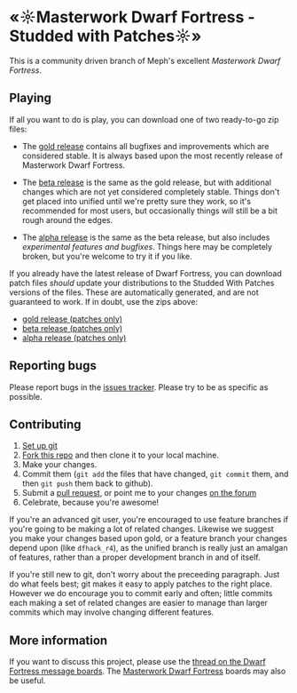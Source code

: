 # «☼Masterwork Dwarf Fortress - Studded with Patches☼»

This is a community driven branch of Meph's excellent
*Masterwork Dwarf Fortress*.

## Playing

If all you want to do is play, you can download one of two
ready-to-go zip files:

* The [gold release](https://github.com/pjf/masterwork-dwarf-fortress/archive/gold.zip) contains all bugfixes and improvements which are considered stable. It is always based upon the most recently release of Masterwork Dwarf Fortress.

* The [beta release](https://github.com/pjf/masterwork-dwarf-fortress/archive/beta.zip) is the same as the gold release, but with additional changes which are not yet considered completely stable. Things don't get placed into unified until we're pretty sure they work, so it's recommended for most users, but occasionally things will still be a bit rough around the edges.

* The [alpha release](https://github.com/pjf/masterwork-dwarf-fortress/archive/alpha.zip) is the same as the beta release, but also includes *experimental features and bugfixes*. Things here may be completely broken, but you're welcome to try it if you like.

If you already have the latest release of Dwarf Fortress, you can
download patch files *should* update your distributions to the
Studded With Patches versions of the files. These are automatically
generated, and are not guaranteed to work. If in doubt, use the
zips above:

* [gold release (patches only)](https://dl.dropboxusercontent.com/u/9702672/MWDF/MWDF-patch-gold.zip)
* [beta release (patches only)](https://dl.dropboxusercontent.com/u/9702672/MWDF/MWDF-patch-beta.zip)
* [alpha release (patches only)](https://dl.dropboxusercontent.com/u/9702672/MWDF/MWDF-patch-alpha.zip)

## Reporting bugs

Please report bugs in the
[issues tracker](https://github.com/pjf/masterwork-dwarf-fortress/issues).
Please try to be as specific as possible.

## Contributing

1. [Set up git](https://help.github.com/articles/set-up-git)
2. [Fork this repo](https://github.com/pjf/masterwork-dwarf-fortress/fork) and then clone it to your local machine.
3. Make your changes.
4. Commit them (`git add` the files that have changed, `git commit` them, and then `git push` them back to github).
5. Submit a [pull request](https://github.com/pjf/masterwork-dwarf-fortress/compare/), or point me to your changes [on the forum](http://www.bay12forums.com/smf/index.php?topic=133174.0)
6. Celebrate, because you're awesome!

If you're an advanced git user, you're encouraged to use feature
branches if you're going to be making a lot of related changes. Likewise
we suggest you make your changes based upon gold, or a feature branch
your changes depend upon (like `dfhack_r4`), as the unified branch is
really just an amalgan of features, rather than a proper development
branch in and of itself.

If you're still new to git, don't worry about the preceeding paragraph.
Just do what feels best; git makes it easy to apply patches to the
right place. However we do encourage you to commit early and often;
little commits each making a set of related changes are easier to manage
than larger commits which may involve changing different features.

## More information

If you want to discuss this project, please use the
[thread on the Dwarf Fortress message boards](http://www.bay12forums.com/smf/index.php?topic=133174.0).  The [Masterwork Dwarf Fortress](http://www.bay12forums.com/smf/index.php?board=24.0) boards may also be useful.
